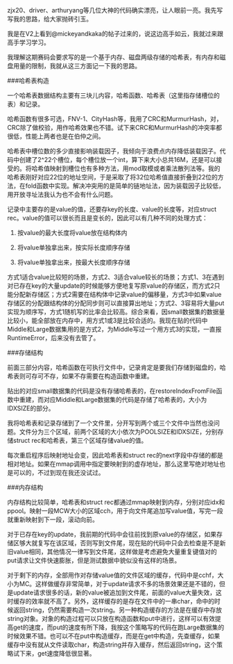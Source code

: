 zjx20、driver、arthuryang等几位大神的代码确实漂亮，让人眼前一亮。我先写写我的思路，给大家抛砖引玉。

我是在V2上看到@mickeyandkaka的帖子过来的，说这边高手如云，我就过来跟高手学习学习。

我理解这期赛码会要求写的是一个基于内存、磁盘两级存储的哈希表，有内存和磁盘用量的限制，我就从这三方面记一下我的思路。

###哈希表构造

一个哈希表数据结构主要有三块儿内容，哈希函数、哈希表（这里指存储槽位的表）和记录。

哈希函数有很多可选，FNV-1、CityHash等，我用了CRC和MurmurHash，对，CRC除了做校验，用作哈希效果也不错。试下来CRC和MurmurHash的冲突率都很低，性能上两者也是在伯仲之间。

哈希表中槽位数的多少直接影响装载因子，我倾向于浪费点内存降低装载因子。代码中创建了2^22个槽位，每个槽位放一个int，算下来大小总共16M，还是可以接受的。将哈希值映射到槽位也有多种方法，用mod取模或者乘法散列法等。我的哈希表刚好对应22位的地址空间，于是采取了将32位哈希值直接折叠到22位的方法，在fold函数中实现。解决冲突用的是简单的链地址法，因为装载因子比较低，用开放寻址法我认为也不会有什么问题。

记录中主要存的是value的值，还要存key的长度、value的长度等，对应struct rec。value的值可以很长而且是变长的，因此可以有几种不同的处理方式：

1. 按value的最大长度将value放在结构体内

1. 将value单独拿出来，按实际长度顺序存储

1. 将value单独拿出来，按最大长度顺序存储

方式1适合value比较短的场景，方式2、3适合value较长的场景；方式1、3在遇到对已存在key的大量update的时候能够方便地复写原value的存储区，而方式2只能分配新存储区；方式2需要在结构体中记录value的偏移量，方式3中如果value存储区的分配跟结构体的分配同步则可以直接算出地址；方式2、3容易将大量put实现为顺序写，方式1随机写的比率会比较高。综合来看，因small数据集的数据量比较小，能全部放在内存中，用方式1或3是比较合适的。我现在贴的代码中Middle和Large数据集用的是方式2，为Middle写过一个用方式3的实现，一直报RuntimeError，后来没有去管了。

###存储结构

前面三部分内容，哈希函数在可执行文件中，记录肯定是要我们存储到磁盘的，哈希表则可存可不存，如果不存需要在构造函数中重建。

贴出的对应small数据集的代码是没有存储哈希表的，在restoreIndexFromFile函数中重建，而对应Middle和Large数据集的代码是存储了哈希表的，大小为IDXSIZE的部分。

我将哈希表和记录存储到了一个文件里，分开写到两个或三个文件中当然也没问题。文件分为三个区域，前两个区域的大小依次为POOLSIZE和IDXSIZE，分别存储struct rec和哈希表，第三个区域存储value的值。

每次重启程序后映射地址会变，因此哈希表和struct rec的next字段中存储的都是相对地址。如果在mmap调用中指定要映射到的虚存地址，那么这里写绝对地址也是可以的，不过到现在我还没试过。

###内存结构

内存结构比较简单，哈希表和struct rec都通过mmap映射到内存，分别对应idx和ppool。映射一段MCW大小的区域cch，用于向文件尾追加写value值，写完一段就重新映射到下一段，滚动向前。

对于已存在key的update，我前期的代码中会往前找到原value的存储区，如果存储区够大就复写在该区域，否则写到文件尾，现在贴的代码中只会去检查是不是新旧value相同，其他情况一律写到文件尾，这样做是考虑避免大量重复键值对的put请求让文件快速膨胀，但是测试数据中貌似没有这样的场景。

对于剩下的内存，全部用作对存储value值的文件区域的缓存，代码中是cchf，大小为MC。这样做缓存非常简单，对于update请求不多的场景效果还是不错的，但是update请求很多的话，新的value被追加到文件尾，前面的value大量失效，这时缓存的效率就不高了。另外，这样缓存的是存在文件中的一串char，命中的时候返回string，仍然需要构造一次string。另一种构造缓存的方法是在缓存中存放string对象。对象的构造过程可以只放在构造函数和put中进行，这样可以有效提高get的速度，而put的速度有所下降，我按这个策略写的代码在跑Large数据集的时候效果不错。也可以不在put中构造缓存，而是在get中构造，先查缓存，如果缓存中没有就从文件读取char，构造string并存入缓存，然后返回string，这个策略试下来，get速度降低很显著。



